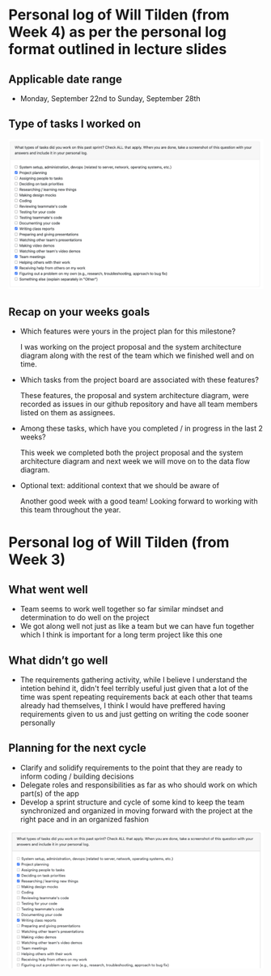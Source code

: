 # Personal log of Will Tilden (from Week 4) as per the personal log format outlined in lecture slides

## Applicable date range
- Monday, September 22nd to Sunday, September 28th

## Type of tasks I worked on
![Alt text](imgs/will_tilden_w4.png)

## Recap on your weeks goals

- Which features were yours in the project plan for this milestone?

    I was working on the project proposal and the system architecture diagram along with the rest of the team which we finished well and on time.

- Which tasks from the project board are associated with these features?

    These features, the proposal and system architecture diagram, were recorded as issues in our github repository and have all team members listed on them as assignees.

- Among these tasks, which have you completed / in progress in the last 2 weeks?

    This week we completed both the project proposal and the system architecture diagram and next week we will move on to the data flow diagram.

- Optional text: additional context that we should be aware of

    Another good week with a good team! Looking forward to working with this team throughout the year.




# Personal log of Will Tilden (from Week 3)

## What went well

- Team seems to work well together so far similar mindset and determination to do well on the project
- We got along well not just as like a team but we can have fun together which I think is important for a long term project like this one

## What didn’t go well

- The requirements gathering activity, while I believe I understand the intetion behind it, didn't feel terribly useful just given that a lot of the time was spent repeating requirements back at each other that teams already had themselves, I think I would have preffered having requirements given to us and just getting on writing the code sooner personally

## Planning for the next cycle

- Clarify and solidify requirements to the point that they are ready to inform coding / building decisions
- Delegate roles and responsibilities as far as who should work on which part(s) of the app
- Develop a sprint structure and cycle of some kind to keep the team synchronized and organized in moving forward with the project at the right pace and in an organized fashion

![Alt text](imgs/will_tilden_w3.png)
